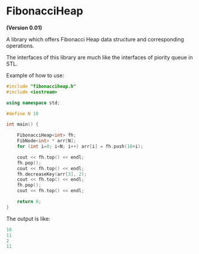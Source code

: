FibonacciHeap
=============
<b>(Version 0.01)</b> <br>

A library which offers Fibonacci Heap data structure and corresponding operations.<br>

The interfaces of this library are much like the interfaces of piority queue in STL.<br>

Example of how to use:
```cpp
#include "fibonacciheap.h"
#include <iostream>

using namespace std;

#define N 10

int main() {

	FibonacciHeap<int> fh;	
	FibNode<int> * arr[N];	
	for (int i=0; i<N; i++) arr[i] = fh.push(10+i);

	cout << fh.top() << endl;
	fh.pop();
	cout << fh.top() << endl;
	fh.decreaseKey(arr[3], 2);
	cout << fh.top() << endl;
	fh.pop();
	cout << fh.top() << endl;

	return 0;
}

```

The output is like:
```cpp
10
11
2
11
```

